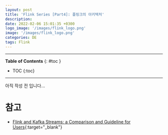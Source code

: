 ```yaml
---
layout: post
title: 'Flink Series [Part4]: 플링크의 아키텍처'
description: 
date: 2022-02-06 15:01:35 +0300
logo_image: '/images/flink_logo.png'
image: '/images/flink_logo.png'
categories: DE
tags: Flink
---
```

---

**Table of Contents**
{: #toc }
*  TOC
{:toc}

---

아직 작성 전 입니다...  

# 참고
- [Flink and Kafka Streams: a Comparison and Guideline for Users](https://www.confluent.io/blog/apache-flink-apache-kafka-streams-comparison-guideline-users/){:target="_blank"}